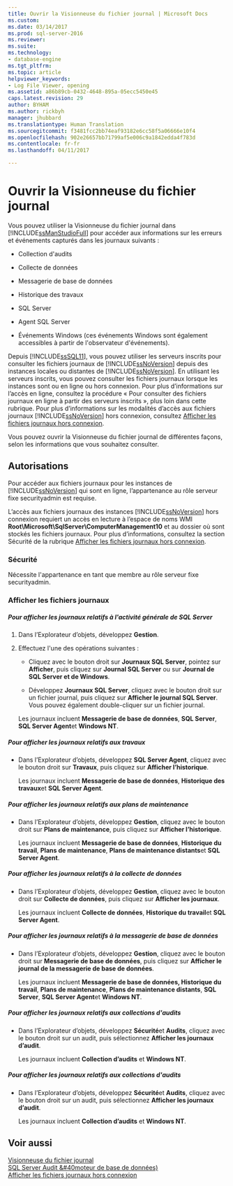 ```yaml
---
title: Ouvrir la Visionneuse du fichier journal | Microsoft Docs
ms.custom: 
ms.date: 03/14/2017
ms.prod: sql-server-2016
ms.reviewer: 
ms.suite: 
ms.technology:
- database-engine
ms.tgt_pltfrm: 
ms.topic: article
helpviewer_keywords:
- Log File Viewer, opening
ms.assetid: a86b89cb-0432-4648-895a-05ecc5450e45
caps.latest.revision: 29
author: BYHAM
ms.author: rickbyh
manager: jhubbard
ms.translationtype: Human Translation
ms.sourcegitcommit: f3481fcc2bb74eaf93182e6cc58f5a06666e10f4
ms.openlocfilehash: 902e26657bb71799af5e006c9a1842edda4f783d
ms.contentlocale: fr-fr
ms.lasthandoff: 04/11/2017

---
```

# <a name="open-log-file-viewer"></a>Ouvrir la Visionneuse du fichier journal
  Vous pouvez utiliser la Visionneuse du fichier journal dans [!INCLUDE[ssManStudioFull](../../includes/ssmanstudiofull-md.md)] pour accéder aux informations sur les erreurs et événements capturés dans les journaux suivants :  
  
-   Collection d'audits  
  
-   Collecte de données  
  
-   Messagerie de base de données  
  
-   Historique des travaux  
  
-   SQL Server  
  
-   Agent SQL Server  
  
-   Événements Windows (ces événements Windows sont également accessibles à partir de l'observateur d'événements).  
  
 Depuis [!INCLUDE[ssSQL11](../../includes/sssql11-md.md)], vous pouvez utiliser les serveurs inscrits pour consulter les fichiers journaux de [!INCLUDE[ssNoVersion](../../includes/ssnoversion-md.md)] depuis des instances locales ou distantes de [!INCLUDE[ssNoVersion](../../includes/ssnoversion-md.md)]. En utilisant les serveurs inscrits, vous pouvez consulter les fichiers journaux lorsque les instances sont ou en ligne ou hors connexion. Pour plus d’informations sur l’accès en ligne, consultez la procédure « Pour consulter des fichiers journaux en ligne à partir des serveurs inscrits », plus loin dans cette rubrique. Pour plus d’informations sur les modalités d’accès aux fichiers journaux [!INCLUDE[ssNoVersion](../../includes/ssnoversion-md.md)] hors connexion, consultez [Afficher les fichiers journaux hors connexion](../../relational-databases/logs/view-offline-log-files.md).  
  
 Vous pouvez ouvrir la Visionneuse du fichier journal de différentes façons, selon les informations que vous souhaitez consulter.  
  
##  <a name="BeforeYouBegin"></a> Autorisations  
 Pour accéder aux fichiers journaux pour les instances de [!INCLUDE[ssNoVersion](../../includes/ssnoversion-md.md)] qui sont en ligne, l’appartenance au rôle serveur fixe securityadmin est requise.  
  
 L’accès aux fichiers journaux des instances [!INCLUDE[ssNoVersion](../../includes/ssnoversion-md.md)] hors connexion requiert un accès en lecture à l’espace de noms WMI **Root\Microsoft\SqlServer\ComputerManagement10** et au dossier où sont stockés les fichiers journaux. Pour plus d’informations, consultez la section Sécurité de la rubrique [Afficher les fichiers journaux hors connexion](../../relational-databases/logs/view-offline-log-files.md).  
  
### <a name="security"></a>Sécurité  
 Nécessite l'appartenance en tant que membre au rôle serveur fixe securityadmin.  
  
### <a name="view-log-files"></a>Afficher les fichiers journaux  
  
##### <a name="to-view-logs-that-are-related-to-general-sql-server-activity"></a>Pour afficher les journaux relatifs à l'activité générale de SQL Server  
  
1.  Dans l’Explorateur d’objets, développez **Gestion**.  
  
2.  Effectuez l'une des opérations suivantes :  
  
    -   Cliquez avec le bouton droit sur **Journaux SQL Server**, pointez sur **Afficher**, puis cliquez sur **Journal SQL Server** ou sur **Journal de SQL Server et de Windows**.  
  
    -   Développez **Journaux SQL Server**, cliquez avec le bouton droit sur un fichier journal, puis cliquez sur **Afficher le journal SQL Server**. Vous pouvez également double-cliquer sur un fichier journal.  
  
     Les journaux incluent **Messagerie de base de données**, **SQL Server**, **SQL Server Agent**et **Windows NT**.  
  
##### <a name="to-view-logs-that-are-related-to-jobs"></a>Pour afficher les journaux relatifs aux travaux  
  
-   Dans l’Explorateur d’objets, développez **SQL Server Agent**, cliquez avec le bouton droit sur **Travaux**, puis cliquez sur **Afficher l’historique**.  
  
     Les journaux incluent **Messagerie de base de données**, **Historique des travaux**et **SQL Server Agent**.  
  
##### <a name="to-view-logs-that-are-related-to-maintenance-plans"></a>Pour afficher les journaux relatifs aux plans de maintenance  
  
-   Dans l’Explorateur d’objets, développez **Gestion**, cliquez avec le bouton droit sur **Plans de maintenance**, puis cliquez sur **Afficher l’historique**.  
  
     Les journaux incluent **Messagerie de base de données**, **Historique du travail**, **Plans de maintenance**, **Plans de maintenance distants**et **SQL Server Agent**.  
  
##### <a name="to-view-logs-that-are-related-to-data-collection"></a>Pour afficher les journaux relatifs à la collecte de données  
  
-   Dans l’Explorateur d’objets, développez **Gestion**, cliquez avec le bouton droit sur **Collecte de données**, puis cliquez sur **Afficher les journaux**.  
  
     Les journaux incluent **Collecte de données**, **Historique du travail**et **SQL Server Agent**.  
  
##### <a name="to-view-logs-that-are-related-to-database-mail"></a>Pour afficher les journaux relatifs à la messagerie de base de données  
  
-   Dans l’Explorateur d’objets, développez **Gestion**, cliquez avec le bouton droit sur **Messagerie de base de données**, puis cliquez sur **Afficher le journal de la messagerie de base de données**.  
  
     Les journaux incluent **Messagerie de base de données, Historique du travail**, **Plans de maintenance**, **Plans de maintenance distants**, **SQL Server**, **SQL Server Agent**et **Windows NT**.  
  
##### <a name="to-view-logs-that-are-related-to-audits-collections"></a>Pour afficher les journaux relatifs aux collections d'audits  
  
-   Dans l’Explorateur d’objets, développez **Sécurité**et **Audits**, cliquez avec le bouton droit sur un audit, puis sélectionnez **Afficher les journaux d’audit**.  
  
     Les journaux incluent **Collection d’audits** et **Windows NT**.  
  
##### <a name="to-view-logs-that-are-related-to-audits-collections"></a>Pour afficher les journaux relatifs aux collections d'audits  
  
-   Dans l’Explorateur d’objets, développez **Sécurité**et **Audits**, cliquez avec le bouton droit sur un audit, puis sélectionnez **Afficher les journaux d’audit**.  
  
     Les journaux incluent **Collection d’audits** et **Windows NT**.  
  
## <a name="see-also"></a>Voir aussi  
 [Visionneuse du fichier journal](../../relational-databases/logs/log-file-viewer.md)   
 [SQL Server Audit &#40moteur de base de données&#41;](../../relational-databases/security/auditing/sql-server-audit-database-engine.md)   
 [Afficher les fichiers journaux hors connexion](../../relational-databases/logs/view-offline-log-files.md)  
  
  
